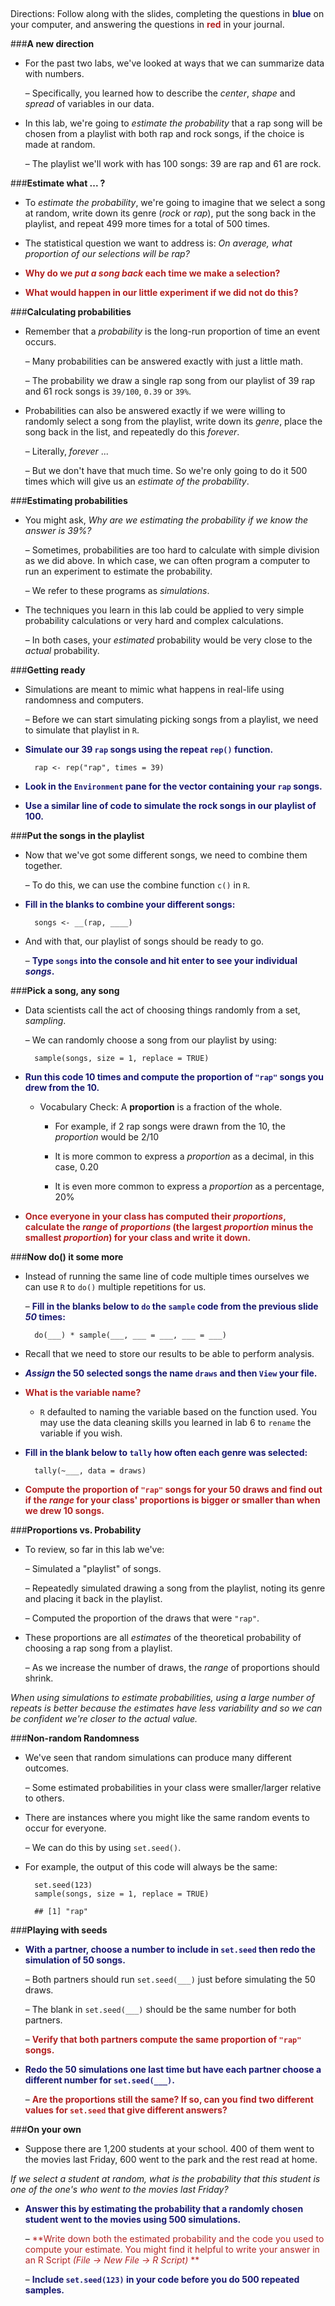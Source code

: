 ##
Directions: Follow along with the slides, completing the questions in <span style="color:midnightblue;">**blue**</span> on your computer, and answering the questions in <span style="color:firebrick;">**red**</span> in your journal.

###**A new direction**
* For the past two labs, we've looked at ways that we can summarize data with numbers.

    – Specifically, you learned how to describe the *center*, *shape* and *spread* of variables
    in our data.

* In this lab, we're going to *estimate the probability* that a rap song will be chosen from a
playlist with both rap and rock songs, if the choice is made at random.

    – The playlist we'll work with has 100 songs: 39 are rap and 61 are rock.

###**Estimate what ... ?**
* To *estimate the probability*, we're going to imagine that we select a song at random, write
down its genre (*rock* or *rap*), put the song back in the playlist, and repeat 499 more times for
a total of 500 times.

* The statistical question we want to address is: *On average, what proportion of our
selections will be rap?*

* <span style="color:firebrick;">**Why do we *put a song back* each time we make a selection?**</span>

* <span style="color:firebrick;">**What would happen in our little experiment if we did not do this?**</span>

###**Calculating probabilities**
* Remember that a *probability* is the long-run proportion of time an event occurs.

    – Many probabilities can be answered exactly with just a little math.

    – The probability we draw a single rap song from our playlist of 39 rap and 61 rock
    songs is ```39/100```, ```0.39``` or ```39%```.

* Probabilities can also be answered exactly if we were willing to randomly select a song from
the playlist, write down its *genre*, place the song back in the list, and repeatedly do this
*forever*.

    – Literally, *forever* ...

    – But we don't have that much time. So we're only going to do it 500 times which will
    give us an *estimate of the probability*.

###**Estimating probabilities**
* You might ask, *Why are we estimating the probability if we know the answer is 39%?*

    – Sometimes, probabilities are too hard to calculate with simple division as we did
    above. In which case, we can often program a computer to run an experiment to
    estimate the probability.

    – We refer to these programs as *simulations*.

* The techniques you learn in this lab could be applied to very simple probability calculations
or very hard and complex calculations.

    – In both cases, your *estimated* probability would be very close to the *actual*
    probability.

###**Getting ready**
* Simulations are meant to mimic what happens in real-life using randomness and computers.

    – Before we can start simulating picking songs from a playlist, we need to simulate
    that playlist in ```R```.

* <span style="color:midnightblue;">**Simulate our 39 ```rap``` songs using the repeat ```rep()``` function.**</span>

        rap <- rep("rap", times = 39)

* <span style="color:midnightblue;">**Look in the ```Environment``` pane for the vector containing your ```rap``` songs.**</span>

* <span style="color:midnightblue;">**Use a similar line of code to simulate the rock songs in our playlist of 100.**</span>

###**Put the songs in the playlist**

* Now that we've got some different songs, we need to combine them together.

    – To do this, we can use the combine function ```c()``` in ```R```.

* <span style="color:midnightblue;">**Fill in the blanks to combine your different songs:**</span>

        songs <- __(rap, ____)

* And with that, our playlist of songs should be ready to go.

    – <span style="color:midnightblue;">**Type ```songs``` into the console and hit enter to see your individual *songs*.**</span>

###**Pick a song, any song**
* Data scientists call the act of choosing things randomly from a set, *sampling*.

    – We can randomly choose a song from our playlist by using:

        sample(songs, size = 1, replace = TRUE)

* <span style="color:midnightblue;">**Run this code 10 times and compute the proportion of ```"rap"``` songs you drew from the 10.**</span>

    - Vocabulary Check: A **proportion** is a fraction of the whole.

        * For example, if 2 rap songs were drawn from the 10, the *proportion* would be 2/10

        * It is more common to express a *proportion* as a decimal, in this case, 0.20

        * It is even more common to express a *proportion* as a percentage, 20%

* <span style="color:firebrick;">**Once everyone in your class has computed their *proportions*, calculate the
    *range* of *proportions* (the largest *proportion* minus the smallest *proportion*)
    for your class and write it down.**</span>

###**Now do() it some more**
* Instead of running the same line of code multiple times ourselves we can use ```R``` to ```do()```
multiple repetitions for us.

    – <span style="color:midnightblue;">**Fill in the blanks below to ```do``` the ```sample``` code from the previous slide *50* times:**</span>

        do(___) * sample(___, ___ = ___, ___ = ___)

* Recall that we need to store our results to be able to perform analysis.

* <span style="color:midnightblue;">***Assign* the 50 selected songs the name ```draws``` and then ```View``` your file.**</span>

* <span style="color:firebrick;">**What is the variable name?**</span>

    - ```R``` defaulted to naming the variable based on the function used. You may use the data cleaning skills you learned in lab 6 to ```rename``` the variable if you wish.

* <span style="color:midnightblue;">**Fill in the blank below to ```tally``` how often each genre was selected:**</span>

        tally(~___, data = draws)

* <span style="color:firebrick;">**Compute the proportion of ```"rap"``` songs for your 50 draws and find out if the *range* for
your class' proportions is bigger or smaller than when we drew 10 songs.**</span>

###**Proportions vs. Probability**

* To review, so far in this lab we've:

    – Simulated a "playlist" of songs.

    – Repeatedly simulated drawing a song from the playlist, noting its genre and placing
    it back in the playlist.

    – Computed the proportion of the draws that were ```"rap"```.

* These proportions are all *estimates* of the theoretical probability of choosing a rap song
from a playlist.

    – As we increase the number of draws, the *range* of proportions should shrink.

*When using simulations to estimate probabilities, using a large number of repeats is better because the
estimates have less variability and so we can be confident we're closer to the actual value.*

###**Non-random Randomness**
* We've seen that random simulations can produce many different outcomes.

    – Some estimated probabilities in your class were smaller/larger relative to others.

* There are instances where you might like the same random events to occur for everyone.

    – We can do this by using ```set.seed()```.

* For example, the output of this code will always be the same:


        set.seed(123)
        sample(songs, size = 1, replace = TRUE)

        ## [1] "rap"


###**Playing with seeds**
* <span style="color:midnightblue;">**With a partner, choose a number to include in ```set.seed``` then redo the simulation of 50
songs.**</span>

    – Both partners should run ```set.seed(___)``` just before simulating the 50 draws.

    – The blank in ```set.seed(___)``` should be the same number for both partners.

    – <span style="color:firebrick;">**Verify that both partners compute the same proportion of ```"rap"``` songs.**</span>

* <span style="color:midnightblue;">**Redo the 50 simulations one last time but have each partner choose a different number for
```set.seed(___)```.**</span>

    – <span style="color:firebrick;">**Are the proportions still the same? If so, can you find two different values for
    ```set.seed``` that give different answers?**</span>

###**On your own**
* Suppose there are 1,200 students at your school. 400 of them went to the movies last
Friday, 600 went to the park and the rest read at home.

*If we select a student at random, what is the probability that this student is one of the one's who went to
the movies last Friday?*

* <span style="color:midnightblue;">**Answer this by estimating the probability that a randomly chosen student went to the
movies using 500 simulations.**</span>

    – <span style="color:firebrick;">**Write down both the estimated probability and the code you used to compute
    your estimate. You might find it helpful to write your answer in an R Script
    *(File -> New File -> R Script)* **</span>

    – <span style="color:midnightblue;">**Include ```set.seed(123)``` in your code before you do 500 repeated samples.**</span>